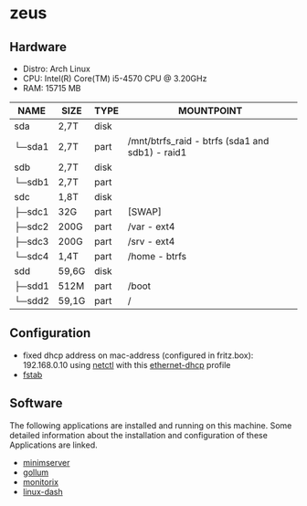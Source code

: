 # zeus

## Hardware

* Distro: Arch Linux
* CPU: Intel(R) Core(TM) i5-4570 CPU @ 3.20GHz
* RAM: 15715 MB

|NAME   |SIZE |TYPE|MOUNTPOINT|
|-------|-----|----|----------|
|sda    | 2,7T|disk||
|└─sda1 | 2,7T|part|/mnt/btrfs_raid - btrfs (sda1 and sdb1) - raid1|
|sdb    | 2,7T|disk||
|└─sdb1 | 2,7T|part||
|sdc    | 1,8T|disk||
|├─sdc1 |  32G|part|[SWAP]|
|├─sdc2 | 200G|part|/var - ext4|
|├─sdc3 | 200G|part|/srv - ext4|
|└─sdc4 | 1,4T|part|/home - btrfs|
|sdd    |59,6G|disk||
|├─sdd1 | 512M|part|/boot|
|└─sdd2 |59,1G|part|/|

## Configuration

* fixed dhcp address on mac-address (configured in fritz.box): 192.168.0.10 using [netctl](https://wiki.archlinux.org/index.php/netctl) with this [ethernet-dhcp](etc/netctl/ethernet-dhcp) profile
* [fstab](etc/fstab)

## Software

The following applications are installed and running on this machine. Some detailed information about the installation and configuration of these Applications are linked. 

* [minimserver](../applications/minimserver)
* [gollum](../applications/gollum)
* [monitorix](../applications/monitorix)
* [linux-dash](../applications/linux-dash)
